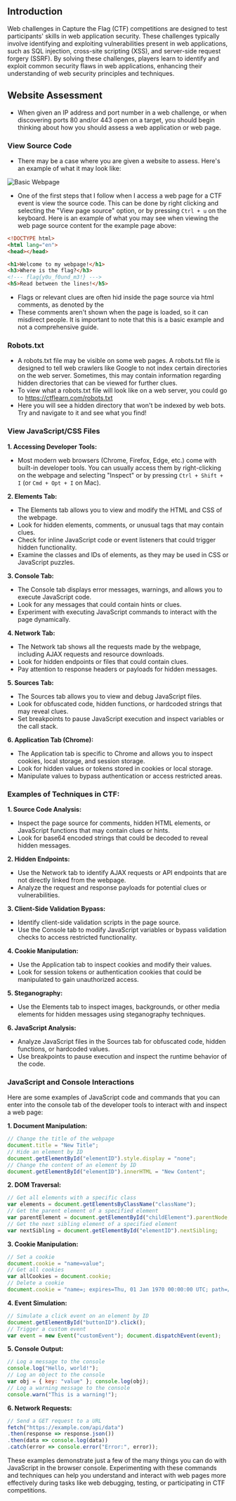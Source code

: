 ## Introduction
Web challenges in Capture the Flag (CTF) competitions are designed to test participants' skills in web application security. These challenges typically involve identifying and exploiting vulnerabilities present in web applications, such as SQL injection, cross-site scripting (XSS), and server-side request forgery (SSRF). By solving these challenges, players learn to identify and exploit common security flaws in web applications, enhancing their understanding of web security principles and techniques.

## Website Assessment
- When given an IP address and port number in a web challenge, or when discovering ports 80 and/or 443 open on a target, you should begin thinking about how you should assess a web application or web page. 

### View Source Code
- There may be a case where you are given a website to assess. Here's an example of what it may look like:


![Basic Webpage](https://github.com/APSUCyberClub/CTF-Playbooks/assets/60797871/8c5bd71b-3ad3-4b4d-b9df-7ca866577ba7)


- One of the first steps that I follow when I access a web page for a CTF event is view the source code. This can be done by right clicking and selecting the "View page source" option, or by pressing `Ctrl + u` on the keyboard. Here is an example of what you may see when viewing the web page source content for the example page above:

```html
<!DOCTYPE html>
<html lang="en">
<head></head>

<h1>Welcome to my webpage!</h1>
<h3>Where is the flag?</h3>
<!--- flag{y0u_f0und_m3!} --->
<h5>Read between the lines!</h5>
```

- Flags or relevant clues are often hid inside the page source via html comments, as denoted by the <!--text-->
- These comments aren't shown when the page is loaded, so it can misdirect people. It is important to note that this is a basic example and not a comprehensive guide.

### Robots.txt
- A robots.txt file may be visible on some web pages. A robots.txt file is designed to tell web crawlers like Google to not index certain directories on the web server. Sometimes, this may contain information regarding hidden directories that can be viewed for further clues. 
- To view what a robots.txt file will look like on a web server, you could go to https://ctflearn.com/robots.txt
- Here you will see a hidden directory that won't be indexed by web bots. Try and navigate to it and see what you find!
  
### View JavaScript/CSS Files
**1. Accessing Developer Tools:**
- Most modern web browsers (Chrome, Firefox, Edge, etc.) come with built-in developer tools. You can usually access them by right-clicking on the webpage and selecting "Inspect" or by pressing `Ctrl + Shift + I` (or `Cmd + Opt + I` on Mac).
  
**2. Elements Tab:**
- The Elements tab allows you to view and modify the HTML and CSS of the webpage.
- Look for hidden elements, comments, or unusual tags that may contain clues.
- Check for inline JavaScript code or event listeners that could trigger hidden functionality.
- Examine the classes and IDs of elements, as they may be used in CSS or JavaScript puzzles.
  
**3. Console Tab:**
- The Console tab displays error messages, warnings, and allows you to execute JavaScript code.
- Look for any messages that could contain hints or clues.
- Experiment with executing JavaScript commands to interact with the page dynamically.
  
**4. Network Tab:**
- The Network tab shows all the requests made by the webpage, including AJAX requests and resource downloads.
- Look for hidden endpoints or files that could contain clues.
- Pay attention to response headers or payloads for hidden messages.
  
**5. Sources Tab:**
- The Sources tab allows you to view and debug JavaScript files.
- Look for obfuscated code, hidden functions, or hardcoded strings that may reveal clues.
- Set breakpoints to pause JavaScript execution and inspect variables or the call stack.
  
**6. Application Tab (Chrome):**
- The Application tab is specific to Chrome and allows you to inspect cookies, local storage, and session storage.
- Look for hidden values or tokens stored in cookies or local storage.
- Manipulate values to bypass authentication or access restricted areas.

### Examples of Techniques in CTF:
**1. Source Code Analysis:**
- Inspect the page source for comments, hidden HTML elements, or JavaScript functions that may contain clues or hints.
- Look for base64 encoded strings that could be decoded to reveal hidden messages.

**2. Hidden Endpoints:**
- Use the Network tab to identify AJAX requests or API endpoints that are not directly linked from the webpage.
- Analyze the request and response payloads for potential clues or vulnerabilities.
  
**3. Client-Side Validation Bypass:**
- Identify client-side validation scripts in the page source.
- Use the Console tab to modify JavaScript variables or bypass validation checks to access restricted functionality.
  
**4. Cookie Manipulation:**
- Use the Application tab to inspect cookies and modify their values.
- Look for session tokens or authentication cookies that could be manipulated to gain unauthorized access.
  
**5. Steganography:**
- Use the Elements tab to inspect images, backgrounds, or other media elements for hidden messages using steganography techniques.
  
**6. JavaScript Analysis:**
- Analyze JavaScript files in the Sources tab for obfuscated code, hidden functions, or hardcoded values.
- Use breakpoints to pause execution and inspect the runtime behavior of the code.

### JavaScript and Console Interactions
Here are some examples of JavaScript code and commands that you can enter into the console tab of the developer tools to interact with and inspect a web page:

**1. Document Manipulation:**
```js
// Change the title of the webpage
document.title = "New Title";  
// Hide an element by ID 
document.getElementById("elementID").style.display = "none";  
// Change the content of an element by ID 
document.getElementById("elementID").innerHTML = "New Content";
```

**2. DOM Traversal:**
```js
// Get all elements with a specific class 
var elements = document.getElementsByClassName("className");
// Get the parent element of a specified element
var parentElement = document.getElementById("childElement").parentNode;  
// Get the next sibling element of a specified element 
var nextSibling = document.getElementById("elementID").nextSibling;
```

**3. Cookie Manipulation:**
```js
// Set a cookie
document.cookie = "name=value";
// Get all cookies 
var allCookies = document.cookie;  
// Delete a cookie 
document.cookie = "name=; expires=Thu, 01 Jan 1970 00:00:00 UTC; path=/;";
```

**4. Event Simulation:**
```js
// Simulate a click event on an element by ID
document.getElementById("buttonID").click();  
// Trigger a custom event 
var event = new Event("customEvent"); document.dispatchEvent(event);
```

**5. Console Output:**
```js
// Log a message to the console 
console.log("Hello, world!"); 
// Log an object to the console 
var obj = { key: "value" }; console.log(obj);  
// Log a warning message to the console 
console.warn("This is a warning!");
```

**6. Network Requests:**
```js
// Send a GET request to a URL 
fetch("https://example.com/api/data")     
.then(response => response.json())     
.then(data => console.log(data))     
.catch(error => console.error("Error:", error));
```

These examples demonstrate just a few of the many things you can do with JavaScript in the browser console. Experimenting with these commands and techniques can help you understand and interact with web pages more effectively during tasks like web debugging, testing, or participating in CTF competitions.


